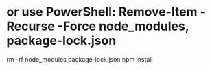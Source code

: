 # or use PowerShell: Remove-Item -Recurse -Force node_modules, package-lock.json
rm -rf node_modules package-lock.json 
npm install
